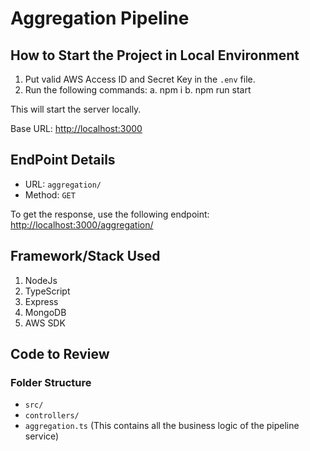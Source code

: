 # Aggregation Pipeline

## How to Start the Project in Local Environment

1. Put valid AWS Access ID and Secret Key in the `.env` file.
2. Run the following commands:
                            a. npm i
                            b. npm run start


This will start the server locally.

Base URL: [http://localhost:3000](http://localhost:3000)

## EndPoint Details

- URL: `aggregation/`
- Method: `GET`

To get the response, use the following endpoint:
[http://localhost:3000/aggregation/](http://localhost:3000/aggregation/)

## Framework/Stack Used

1. NodeJs
2. TypeScript
3. Express
4. MongoDB
5. AWS SDK

## Code to Review

### Folder Structure

- `src/`
- `controllers/`
 - `aggregation.ts` (This contains all the business logic of the pipeline service)
